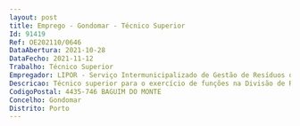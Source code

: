 ```yaml
--- 
layout: post
title: Emprego - Gondomar - Técnico Superior
Id: 91419
Ref: OE202110/0646
DataAbertura: 2021-10-28
DataFecho: 2021-11-12
Trabalho: Técnico Superior
Empregador: LIPOR - Serviço Intermunicipalizado de Gestão de Resíduos do Grande Porto
Descricao: Técnico superior para o exercício de funções na Divisão de Recursos Humanos, para desempenho das seguintes tarefas, bem como de outras que lhe sejam afins ou funcionalmente ligadas   Assegurar atividades de recrutamento, seleção, acolhimento e integração de trabalhadores   Elaborar o mapa de pessoal e do balanço social, bem como outros instrumentos de gestão de recursos humanos   Colaborar na gestão e instrução de processos relativos a acumulação de funções, estatuto de trabalhadorestudante, licenças, regimes de trabalho, horários, abono de família, mobilidade, acidentes de trabalho,doenças profissionais e aposentação, garantindo a respetiva atualização   Assegurar tarefas relacionadas com a gestão quotidiana da Divisão de Recursos Humanos, como a organização e atualização de processos individuais de trabalhadores, emissão de declarações e atividadesconexas.
CodigoPostal: 4435-746 BAGUIM DO MONTE
Concelho: Gondomar
Distrito: Porto
--- 
```

